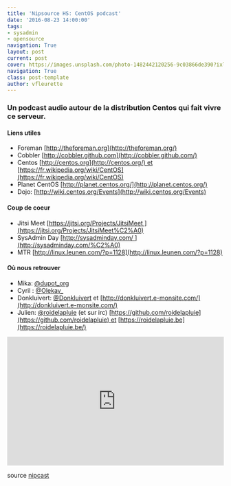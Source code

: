 ```yaml
---
title: 'Nipsource HS: CentOS podcast'
date: '2016-08-23 14:00:00'
tags:
- sysadmin
- opensource
navigation: True
layout: post
current: post
cover: https://images.unsplash.com/photo-1482442120256-9c03866de390?ixlib=rb-0.3.5&q=80&fm=jpg&crop=entropy&cs=tinysrgb&w=1080&fit=max&ixid=eyJhcHBfaWQiOjExNzczfQ&s=d275069b0f6391034d2a7bcf81180021
navigation: True
class: post-template
author: vfleurette
---
```


### Un podcast audio autour de la distribution Centos qui fait vivre ce serveur.


#### Liens utiles

*   Foreman [http://theforeman.org](http://theforeman.org/)
*   Cobbler [http://cobbler.github.com](http://cobbler.github.com/)
*   Centos [http://centos.org](http://centos.org/) et [https://fr.wikipedia.org/wiki/CentOS](https://fr.wikipedia.org/wiki/CentOS)
*   Planet CentOS [http://planet.centos.org/](http://planet.centos.org/)
*   Dojo: [http://wiki.centos.org/Events](http://wiki.centos.org/Events)
  

#### Coup de coeur

*   Jitsi Meet [https://jitsi.org/Projects/JitsiMeet ](https://jitsi.org/Projects/JitsiMeet%C2%A0)
*   SysAdmin Day [http://sysadminday.com/ ](http://sysadminday.com/%C2%A0)
*   MTR [http://linux.leunen.com/?p=1128](http://linux.leunen.com/?p=1128)
  

#### Où nous retrouver

*   Mika: [@dupot_org](https://twitter.com/dupot_org)
*   Cyril : [@Olekav_](https://twitter.com/olekav_)
*   Donkluivert: [@Donkluivert](https://twitter.com/donkluivert) et [http://donkluivert.e-monsite.com/](http://donkluivert.e-monsite.com/)
*   Julien: [@roidelapluie](https://twitter.com/roidelapluie) (et sur irc) [https://github.com/roidelapluie](https://github.com/roidelapluie) et [https://roidelapluie.be](https://roidelapluie.be/)

<iframe width="100%" height="300" scrolling="no" frameborder="no" allow="autoplay" src="https://w.soundcloud.com/player/?url=https%3A//api.soundcloud.com/tracks/216989574&amp;color=%23ff5500&amp;auto_play=false&amp;hide_related=false&amp;show_comments=true&amp;show_user=true&amp;show_reposts=false&amp;show_teaser=true&amp;visual=true"></iframe>

source [nipcast](http://nipcast.com/nipsource-hs-centos/)